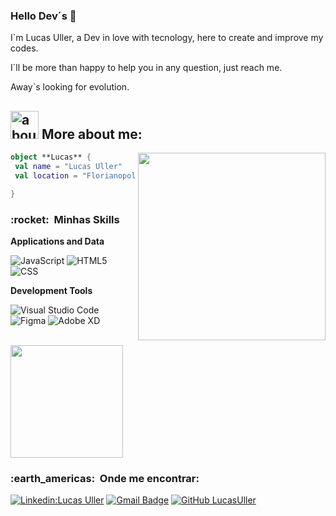 ### Hello Dev´s 👋

I`m Lucas Uller, a Dev in love with tecnology, here to create and improve my codes. 

I`ll be more than happy to help you in any question, just reach me.

Away`s looking for evolution.


## <img width="45" alt="about" src="https://raw.github.com/elizarov/elizarov/master/about.png"> More about me:

<img align="right" width="300" src="https://i2.wp.com/allhtaccess.info/wp-content/uploads/2018/03/programming.gif?fit=1281%2C716&ssl=1" />

```kotlin
object **Lucas** {
 val name = "Lucas Uller"
 val location = "Florianopolis-Brazil"

}
```

<h3> :rocket: &nbsp;Minhas Skills </h3>

**Applications and Data**

  ![JavaScript](https://img.shields.io/badge/-JavaScript-333333?style=flat&logo=javascript)
  ![HTML5](https://img.shields.io/badge/-HTML5-333333?style=flat&logo=HTML5)
  ![CSS](https://img.shields.io/badge/-CSS-333333?style=flat&logo=CSS3&logoColor=1572B6)

**Development Tools**

  ![Visual Studio Code](https://img.shields.io/badge/-Visual%20Studio%20Code-333333?style=flat&logo=visual-studio-code&logoColor=007ACC)
  ![Figma](https://img.shields.io/badge/-Figma-333333?style=flat&logo=figma&logoColor=007ACC)
  ![Adobe XD](https://img.shields.io/badge/-Adobe%20XD-333333?style=flat&logo=adobe-xd&logoColor=007ACC)

<br/>
<a href="https://github.com/LucasUller">
  <img height="180em" src="https://github-readme-stats.vercel.app/api?username=LucasUller&theme=dracula&show_icons=true" />
</a>

<br/>
<h3> :earth_americas: &nbsp;Onde me encontrar: </h3> 

[![Linkedin:Lucas Uller](https://img.shields.io/badge/-LucasUller-blue?style=flat-square&logo=Linkedin&logoColor=white&link=https://www.linkedin.com/in/lucas-uller-1a81226b?lipi=urn%3Ali%3Apage%3Ad_flagship3_profile_view_base_contact_details%3BY7lY%2BgFsTjmtPFV19V6lKg%3D%3D)](https://www.linkedin.com/in/lucas-uller-1a81226b?lipi=urn%3Ali%3Apage%3Ad_flagship3_profile_view_base_contact_details%3BY7lY%2BgFsTjmtPFV19V6lKg%3D%3D)
[![Gmail Badge](https://img.shields.io/badge/-lucasuller@hotmail.com-006bed?style=flat-square&logo=Gmail&logoColor=white&link=mailto:lucasuller@hotmail.com)](mailto:lucasuller@hotmail.com)
[![GitHub LucasUller]( https://img.shields.io/github/followers/LucasUller?label=follow&style=social)](https://github.com/LucasUller)

